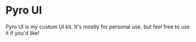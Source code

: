 # Pyro UI
Pyro UI is my custom UI kit. It's mostly for personal use, but feel free to use it if you'd like!